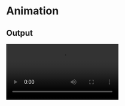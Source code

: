 
# Animation


## Output

![Video](https://github.com/MadBabyBrain/F20_GA/blob/main/Animation/Video.mp4)
